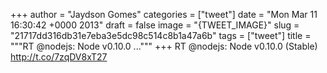 
+++
author = "Jaydson Gomes"
categories = ["tweet"]
date = "Mon Mar 11 16:30:42 +0000 2013"
draft = false
image = "{TWEET_IMAGE}"
slug = "21717dd316db31e7eba3e5dc98c514c8b1a47a6b"
tags = ["tweet"]
title = """RT @nodejs: Node v0.10.0 ..."""
+++
RT @nodejs: Node v0.10.0 (Stable)
http://t.co/7zqDV8xT27
